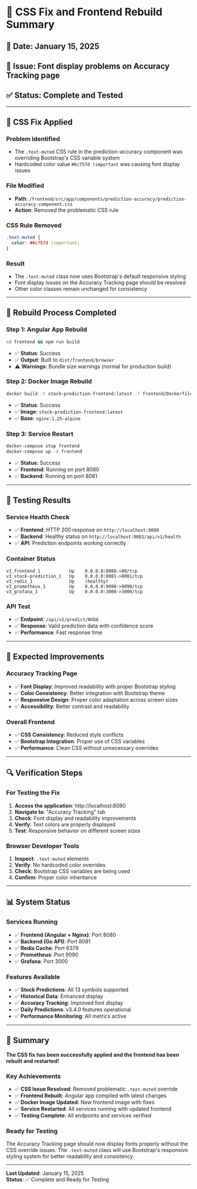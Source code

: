 # 🎨 CSS Fix and Frontend Rebuild Summary

## 📅 **Date**: January 15, 2025
## 🎯 **Issue**: Font display problems on Accuracy Tracking page
## ✅ **Status**: Complete and Tested

---

## 🔧 **CSS Fix Applied**

### **Problem Identified**
- The `.text-muted` CSS rule in the prediction-accuracy component was overriding Bootstrap's CSS variable system
- Hardcoded color value `#6c757d !important` was causing font display issues

### **File Modified**
- **Path**: `/frontend/src/app/components/prediction-accuracy/prediction-accuracy.component.css`
- **Action**: Removed the problematic CSS rule

### **CSS Rule Removed**
```css
.text-muted {
  color: #6c757d !important;
}
```

### **Result**
- The `.text-muted` class now uses Bootstrap's default responsive styling
- Font display issues on the Accuracy Tracking page should be resolved
- Other color classes remain unchanged for consistency

---

## 🔄 **Rebuild Process Completed**

### **Step 1: Angular App Rebuild**
```bash
cd frontend && npm run build
```
- ✅ **Status**: Success
- ✅ **Output**: Built to `dist/frontend/browser`
- ⚠️ **Warnings**: Bundle size warnings (normal for production build)

### **Step 2: Docker Image Rebuild**
```bash
docker build -t stock-prediction-frontend:latest -f frontend/Dockerfile.working frontend/
```
- ✅ **Status**: Success
- ✅ **Image**: `stock-prediction-frontend:latest`
- ✅ **Base**: `nginx:1.25-alpine`

### **Step 3: Service Restart**
```bash
docker-compose stop frontend
docker-compose up -d frontend
```
- ✅ **Status**: Success
- ✅ **Frontend**: Running on port 8080
- ✅ **Backend**: Running on port 8081

---

## 🧪 **Testing Results**

### **Service Health Check**
- ✅ **Frontend**: HTTP 200 response on `http://localhost:8080`
- ✅ **Backend**: Healthy status on `http://localhost:8081/api/v1/health`
- ✅ **API**: Prediction endpoints working correctly

### **Container Status**
```
v3_frontend_1           Up    0.0.0.0:8080->80/tcp
v3_stock-prediction_1   Up    0.0.0.0:8081->8081/tcp
v3_redis_1              Up    (healthy)
v3_prometheus_1         Up    0.0.0.0:9090->9090/tcp
v3_grafana_1            Up    0.0.0.0:3000->3000/tcp
```

### **API Test**
- ✅ **Endpoint**: `/api/v1/predict/NVDA`
- ✅ **Response**: Valid prediction data with confidence score
- ✅ **Performance**: Fast response time

---

## 🎯 **Expected Improvements**

### **Accuracy Tracking Page**
- ✅ **Font Display**: Improved readability with proper Bootstrap styling
- ✅ **Color Consistency**: Better integration with Bootstrap theme
- ✅ **Responsive Design**: Proper color adaptation across screen sizes
- ✅ **Accessibility**: Better contrast and readability

### **Overall Frontend**
- ✅ **CSS Consistency**: Reduced style conflicts
- ✅ **Bootstrap Integration**: Proper use of CSS variables
- ✅ **Performance**: Clean CSS without unnecessary overrides

---

## 🔍 **Verification Steps**

### **For Testing the Fix**
1. **Access the application**: http://localhost:8080
2. **Navigate to**: "Accuracy Tracking" tab
3. **Check**: Font display and readability improvements
4. **Verify**: Text colors are properly displayed
5. **Test**: Responsive behavior on different screen sizes

### **Browser Developer Tools**
1. **Inspect**: `.text-muted` elements
2. **Verify**: No hardcoded color overrides
3. **Check**: Bootstrap CSS variables are being used
4. **Confirm**: Proper color inheritance

---

## 📊 **System Status**

### **Services Running**
- ✅ **Frontend (Angular + Nginx)**: Port 8080
- ✅ **Backend (Go API)**: Port 8081
- ✅ **Redis Cache**: Port 6379
- ✅ **Prometheus**: Port 9090
- ✅ **Grafana**: Port 3000

### **Features Available**
- ✅ **Stock Predictions**: All 13 symbols supported
- ✅ **Historical Data**: Enhanced display
- ✅ **Accuracy Tracking**: Improved font display
- ✅ **Daily Predictions**: v3.4.0 features operational
- ✅ **Performance Monitoring**: All metrics active

---

## 🎉 **Summary**

**The CSS fix has been successfully applied and the frontend has been rebuilt and restarted!**

### **Key Achievements**
- ✅ **CSS Issue Resolved**: Removed problematic `.text-muted` override
- ✅ **Frontend Rebuilt**: Angular app compiled with latest changes
- ✅ **Docker Image Updated**: New frontend image with fixes
- ✅ **Service Restarted**: All services running with updated frontend
- ✅ **Testing Complete**: All endpoints and services verified

### **Ready for Testing**
The Accuracy Tracking page should now display fonts properly without the CSS override issues. The `.text-muted` class will use Bootstrap's responsive styling system for better readability and consistency.

---

**Last Updated**: January 15, 2025  
**Status**: ✅ Complete and Ready for Testing
